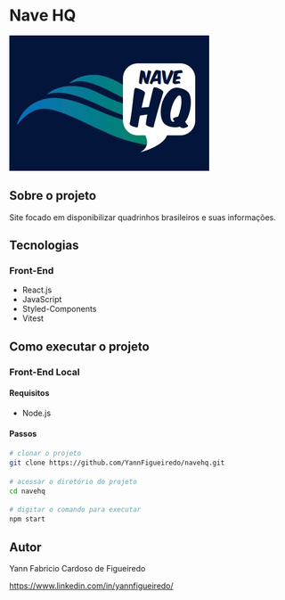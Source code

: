 # Nave HQ
![](https://github.com/YannFigueiredo/assets/blob/main/navehq/logo.jpg?raw=true)
## Sobre o projeto
Site focado em disponibilizar quadrinhos brasileiros e suas informações.

## Tecnologias
### Front-End
- React.js
- JavaScript
- Styled-Components
- Vitest

## Como executar o projeto
### Front-End Local
#### Requisitos
- Node.js

#### Passos
```bash
# clonar o projeto
git clone https://github.com/YannFigueiredo/navehq.git

# acessar o diretório do projeto
cd navehq

# digitar o comando para executar
npm start
```

## Autor
Yann Fabricio Cardoso de Figueiredo

https://www.linkedin.com/in/yannfigueiredo/
